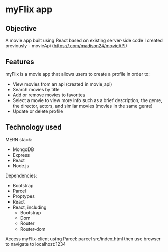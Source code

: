 # myFlix app

## Objective
A movie app built using React  based on existing server-side code I created previously - movieApi ([https://.com/madison24/movieAPI](https://github.com/madison24/movieAPI))

## Features 
myFlix is a movie app that allows users to create a profile in order to:

- View movies from an api (created in movie_api)
- Search movies by title
- Add or remove movies to favorites
- Select a movie to view more info such as a brief description, the genre, the director, actors, and similar movies (movies in the same genre)
- Update or delete profile

## Technology used 
MERN stack: 
- MongoDB
- Express
- React
- Node.js

Dependencies:
- Bootstrap
- Parcel
- Proptypes
- React
- React, including
    - Bootstrap
    - Dom
    - Router
    - Router-dom

Access myFlix-client using Parcel: parcel src/index.html then use browser to navigate to localhost:1234

